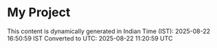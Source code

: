 # My Project

This content is dynamically generated in Indian Time (IST): 2025-08-22 16:50:59 IST
Converted to UTC: 2025-08-22 11:20:59 UTC
